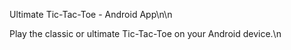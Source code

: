 Ultimate Tic-Tac-Toe - Android App\n\n

Play the classic or ultimate Tic-Tac-Toe on your Android device.\n
